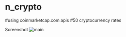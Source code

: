 # n_crypto
  #using coinmarketcap.com apis
  #50 cryptocurrency rates
  
 Screenshot
![main](https://i.ibb.co/GM03Y1D/Screenshot-20190128-164532.png)



